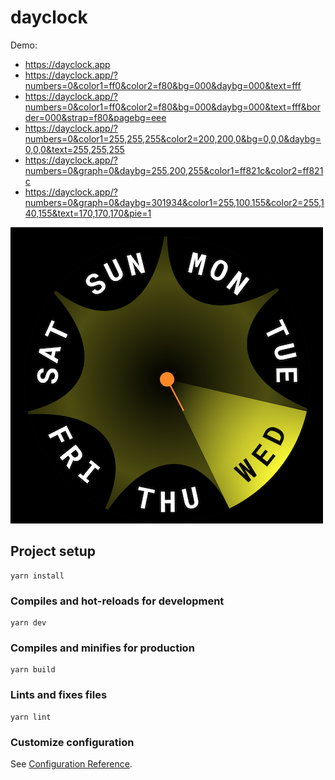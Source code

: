 # dayclock

Demo:

- https://dayclock.app
- https://dayclock.app/?numbers=0&color1=ff0&color2=f80&bg=000&daybg=000&text=fff
- https://dayclock.app/?numbers=0&color1=ff0&color2=f80&bg=000&daybg=000&text=fff&border=000&strap=f80&pagebg=eee
- https://dayclock.app/?numbers=0&color1=255,255,255&color2=200,200,0&bg=0,0,0&daybg=0,0,0&text=255,255,255
- https://dayclock.app/?numbers=0&graph=0&daybg=255,200,255&color1=ff821c&color2=ff821c
- https://dayclock.app/?numbers=0&graph=0&daybg=301934&color1=255,100,155&color2=255,140,155&text=170,170,170&pie=1


![demo](demo/dayclock.png 'dayclock')

## Project setup

```
yarn install
```

### Compiles and hot-reloads for development

```
yarn dev
```

### Compiles and minifies for production

```
yarn build
```

### Lints and fixes files

```
yarn lint
```

### Customize configuration

See [Configuration Reference](https://cli.vuejs.org/config/).
